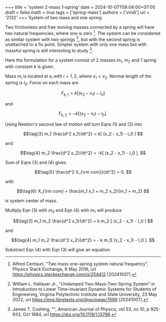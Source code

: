 +++
title = 'system 2-mass 1-spring'
date = 2024-10-07T08:04:00+07:00
draft = false
math = true
tags = ['spring-mass']
authors = ['viridi']
url = '2132'
+++
System of two mass and one spring<!--more-->

Two frictionless and free moving masses connected by a spring will have two natural frequencies, where one is zero [^centauri_2016]. The system can be considered as similar system with two springs [^hallauer_2022], but with the second spring is unattached to a fix point. Simpler system with only one mass but with massful spring is still interesting to study [^cushing_1984].

Here the formulation for a system consist of 2 masses $m_1$, $m_2$ and 1 spring with constant $k$ is given.

Mass $m_i$ is located at $x_i$ with $i = 1, 2$, where $x_1 < x_2$. Normal length of the spring is $l_0$. Force on each mass are

$$\tag{1}
F_{k,1} = k[ (x_2 - x_1) - l_0 ]
$$

and

$$\tag{2}
F_{k,2} = -k[ (x_2 - x_1) - l_0 ].
$$

Using Newton's second law of motion will turn Eqns (1) and (2) into

$$\tag{3}
m_1 \frac{d^2 x_1}{dt^2} = k[ (x_2 - x_1) - l_0 ]
$$

and

$$\tag{4}
m_2 \frac{d^2 x_2}{dt^2} =  -k[ (x_2 - x_1) - l_0 ].
$$

Sum of Eqns (3) and (4) gives

$$\tag{5}
\frac{d^2 X_{\rm com}}{dt^2} = 0,
$$

with

$$\tag{6}
X_{\rm com} = \frac{m_1 x_1 + m_2 x_2}{m_1 + m_2}
$$

is system center of mass.

Multiply Eqn (3) with $m_2$ and Eqn (4) with $m_1$ will produce

$$\tag{3}
m_1 m_2 \frac{d^2 x_1}{dt^2} = k m_2 [ (x_2 - x_1) - l_0 ]
$$

and

$$\tag{4}
m_1 m_2 \frac{d^2 x_2}{dt^2} =  - k m_1[ (x_2 - x_1) - l_0 ].
$$


Substract Eqn (4) with Eqn (3) will give an equation.


[^centauri_2016]: Alfred Centauri, "Two mass one-spring system natural frequency", Physics Stack Exchange, 6 May 2016, url https://physics.stackexchange.com/q/254412 [20241007].
[^cushing_1984]: James T. Cushing, "", American Journal of Physics, vol 53, no 10, p 925-933, Oct 1984, url https://doi.org/10.1119/1.13796.
[^hallauer_2022]: William L. Hallauer Jr., "Undamped Two-Mass-Two-Spring System" in Introduction to Linear Time-Invariant Dynamic Systems for Students of Engineering, Virginia Polytechnic Institute and State University, 23 May 2022, url https://eng.libretexts.org/@go/page/7699 [20241007].
 